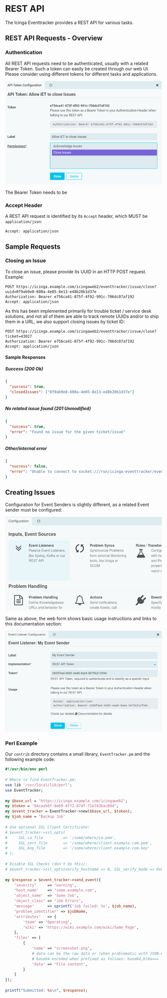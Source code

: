 <a name="REST_API"></a>REST API
==================================

The Icinga Eventtracker provides a REST API for various tasks.

REST API Requests - Overview
----------------------------

### Authentication

All REST API requests need to be authenticated, usually with a related Bearer Token.
Such a token can easily be created through our web UI. Please consider using different
tokens for different tasks and applications.

![REST API: Configure bearer token](screenshot/rest_api_close-configure_bearer_token.png)

The Bearer Token needs to be

### Accept Header

A REST API request is identified by its `Accept` header, which MUST be `application/json`:  

    Accept: application/json

Sample Requests
---------------

### Closing an Issue

To close an issue, please provide its UUID in an HTTP POST request. Example:

    POST https://icinga.example.com/icingaweb2/eventtracker/issue/close?uuid=0f9ab9e0-600a-4e05-8e13-e48b20b1d37e
    Authorization: Bearer e756ca41-875f-4f92-991c-706dc07af192
    Accept: application/json

As this has been implemented primarily for trouble ticket / service desk solutions,
and not all of them are able to track remote UUIDs and/or to ship them in a URL,
we also support closing issues by ticket ID:

    POST https://icinga.example.com/icingaweb2/eventtracker/issue/close?ticket=43027
    Authorization: Bearer e756ca41-875f-4f92-991c-706dc07af192
    Accept: application/json

#### Sample Responses

##### Success (200 Ok)

```json
{
  "success": true,
  "closedIssues": ["0f9ab9e0-600a-4e05-8e13-e48b20b1d37e"]
}
```

##### No related issue found (201 Unmodified)

```json
{
  "success": true,
  "error": "Found no issue for the given ticket/issue"
}
```

##### Other/internal error

```json
{
  "success": false,
  "error": "Unable to connect to socket:///run/icinga-eventtracker/eventtracker.sock"
}
```

Creating Issues
---------------

Configuration for Event Senders is slightly different, as a related Event sender
must be configured:

![Configuration Dashboard: Inputs](screenshot/config_dashboard_inputs.png)

Same as above, the web form shows basic usage instructions and links to this documentation
section:

![REST API: Event Sender](screenshot/rest_api_event-sender.png)

### Perl Example

Our ```contrib``` directory contains a small library, ```EventTracker.pm``` and
the following example code:

```perl
#!/usr/bin/env perl

# Where to find EventTracker.pm:
use lib '/usr/local/lib/perl';
use EventTracker;

my $base_url = 'https://icinga.example.com/icingaweb2';
my $token = '84caa56f-0e69-4ff2-874f-71e743bac89d';
my $event_tracker = EventTracker->new($base_url, $token);
my $job_name = 'Backup Job'

# Use optional SSL Client Certificate:
# $event_tracker->ssl_opts(
#     SSL_ca_file         => '/some/where/ca.pem',
#     SSL_cert_file       => '/some/where/client.example.com.pem',
#     SSL_key_file        => '/some/where/client.example.com.key'
# );

# Disable SSL Checks (don't do this):
# $event_tracker->ssl_opts(verify_hostname => 0, SSL_verify_mode => 0x00);

my $response = $event_tracker->send_event({
    'severity'     => 'warning',
    'host_name'    => 'some.example.com',
    'object_name'  => 'Some Job',
    'object_class' => 'Job Errors',
    'message'      => sprintf('Job failed: %s', $job_name),
    'problem_identifier' => $jobName,
    'attributes'   => {
        'team' => 'Operating',
        'wiki' => 'https://wiki.example.com/wiki/Some_Page',
    },
    'files' => [
        {
            'name' => 'screenshot.png',
            # data can be the raw data or (when problematic with JSON-encoding)
            # base64-encoded when prefixed as follows: base64,bl0a===
            'data' => 'File content',
        }
    ]
});

printf("Submitted: %s\n", $response);
```
